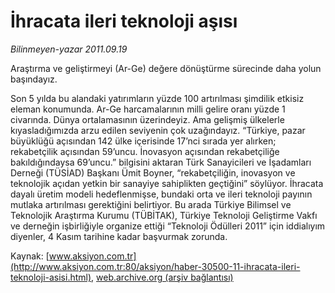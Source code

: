 # İhracata ileri teknoloji aşısı

*Bilinmeyen-yazar 2011.09.19*

<font class="agenda2NewsSpot">
 Araştırma ve geliştirmeyi (Ar-Ge) değere dönüştürme sürecinde daha yolun başındayız.
</font>
<font class="newsDetail">
 <p>
  Son 5 yılda bu alandaki yatırımların yüzde 100 artırılması şimdilik etkisiz eleman konumunda. Ar-Ge harcamalarının milli gelire oranı yüzde 1 civarında. Dünya ortalamasının üzerindeyiz. Ama gelişmiş ülkelerle kıyasladığımızda arzu edilen seviyenin çok uzağındayız. “Türkiye, pazar büyüklüğü açısından 142 ülke içerisinde 17’nci sırada yer alırken; rekabetçilik açısından 59’uncu. İnovasyon açısından rekabetçiliğe bakıldığındaysa 69’uncu.” bilgisini aktaran Türk Sanayicileri ve İşadamları Derneği (TÜSİAD) Başkanı Ümit Boyner, “rekabetçiliğin, inovasyon ve teknolojik açıdan yetkin bir sanayiye sahiplikten geçtiğini” söylüyor. İhracata dayalı üretim modeli hedeflenmişse, bundaki orta ve ileri teknoloji payının mutlaka artırılması gerektiğini belirtiyor. Bu arada Türkiye Bilimsel ve Teknolojik Araştırma Kurumu (TÜBİTAK), Türkiye Teknoloji Geliştirme Vakfı ve derneğin işbirliğiyle organize ettiği “Teknoloji Ödülleri 2011” için iddialıyım diyenler, 4 Kasım tarihine kadar başvurmak zorunda.
 </p>
</font>

Kaynak: [www.aksiyon.com.tr](http://www.aksiyon.com.tr:80/aksiyon/haber-30500-11-ihracata-ileri-teknoloji-asisi.html), [web.archive.org (arşiv bağlantısı)](http://web.archive.org/web/20111008063906/http://www.aksiyon.com.tr:80/aksiyon/haber-30500-11-ihracata-ileri-teknoloji-asisi.html)
